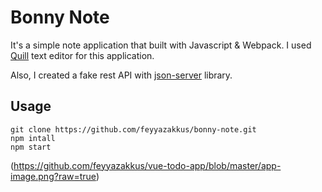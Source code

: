 #  Bonny Note

It's a simple note application that built with Javascript & Webpack. I used [Quill](https://github.com/quilljs/quill) text editor for this application.

Also, I created a fake rest API with  [json-server](https://github.com/typicode/json-server) library.

## Usage
```
git clone https://github.com/feyyazakkus/bonny-note.git
npm intall
npm start
```

(https://github.com/feyyazakkus/vue-todo-app/blob/master/app-image.png?raw=true)